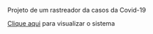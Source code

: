 Projeto de um rastreador da casos da Covid-19

[Clique aqui](https://tiagocostafx.github.io/covid19-tracker/) para visualizar o sistema

